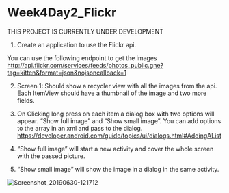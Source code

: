 # Week4Day2_Flickr

THIS PROJECT IS CURRENTLY UNDER DEVELOPMENT

1. Create an application to use the Flickr api.

You can use the following endpoint to get the images 
http://api.flickr.com/services/feeds/photos_public.gne?tag=kitten&format=json&nojsoncallback=1

2. Screen 1: Should show a recycler view with all the images from the api. 
Each ItemView should have a thumbnail of the image and two more fields.

3. On Clicking long press on each item a dialog box with two options will appear. 
“Show full image” and “Show small image”. You can add options to the array in an xml and pass to the dialog. 
https://developer.android.com/guide/topics/ui/dialogs.html#AddingAList

4. “Show full image” will start a new activity and cover the whole screen with the passed picture.

5. “Show small image” will show the image in a dialog in the same activity.

![Screenshot_20190630-121712](https://user-images.githubusercontent.com/51377429/60399346-37993100-9b31-11e9-971c-4ec2a221c9a3.jpg)
